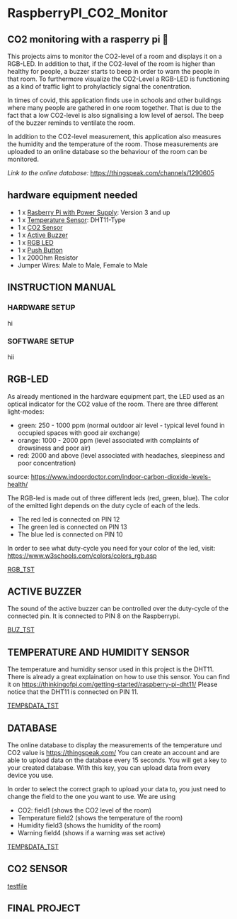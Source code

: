 # RaspberryPI_CO2_Monitor
## CO2 monitoring with a rasperry pi :monkey:

This projects aims to monitor the CO2-level of a room and displays it on a RGB-LED. In addition to that, if the CO2-level of the room is higher than healthy for people, a buzzer starts to beep in order to warn the people in that room. To furthermore visualize the CO2-Level a RGB-LED is functioning as a kind of traffic light to prohylacticly signal the conentration.

In times of covid, this application finds use in schools and other buildings where many people are gathered in one room together.
That is due to the fact that a low CO2-level is also signalising a low level of aersol. The beep of the buzzer reminds to ventilate the room. 

In addition to the CO2-level measurement, this application also measures the humidity and the temperature of the room. Those measurements are uploaded to an online database so the behaviour of the room can be monitored.

*Link to the online database:* https://thingspeak.com/channels/1290605

## hardware equipment needed
- 1 x [Rasberry Pi with Power Supply](https://www.raspberrypi.org/products/): Version 3 and up 
- 1 x [Temperature Sensor](https://media.digikey.com/pdf/Data%20Sheets/Adafruit%20PDFs/DHT11_Humidity_TempSensor.pdf): DHT11-Type 
- 1 x [CO2 Sensor](https://www.winsen-sensor.com/d/files/PDF/Infrared%20Gas%20Sensor/NDIR%20CO2%20SENSOR/MH-Z19%20CO2%20Ver1.0.pdf)
- 1 x [Active Buzzer](https://arduinomodules.info/ky-012-active-buzzer-module/)
- 1 x [RGB LED](https://arduinomodules.info/ky-016-rgb-full-color-led-module/)
- 1 x [Push Button](https://www.amazon.de/Youmile-100er-Pack-Miniatur-Mikro-Taster-Tastschalter-Qualit%C3%A4tsschalter-Miniature-6-x-5-mm/dp/B07Q1BXV7T/)
- 1 x 200Ohm Resistor
- Jumper Wires: Male to Male, Female to Male

## INSTRUCTION MANUAL
### HARDWARE SETUP
 hi
### SOFTWARE SETUP
hii

## RGB-LED
As already mentioned in the hardware equipment part, the LED used as an optical indicator for the CO2 value of the room.
There are three different light-modes:

- green:   250 - 1000 ppm (normal outdoor air level - typical level found in occupied spaces with good air exchange)
- orange:  1000 - 2000 ppm (level associated with complaints of drowsiness and poor air)
- red:     2000 and above (level associated with headaches, sleepiness and poor concentration)

source: https://www.indoordoctor.com/indoor-carbon-dioxide-levels-health/

The RGB-led is made out of three different leds (red, green, blue). The color of the emitted light depends on the duty cycle of each of the leds.
- The red led is connected on PIN 12
- The green led is connected on PIN 13
- The blue led is connected on PIN 10

In order to see what duty-cycle you need for your color of the led, visit: https://www.w3schools.com/colors/colors_rgb.asp

[RGB_TST](/test_RGB.py)
## ACTIVE BUZZER
The sound of the active buzzer can be controlled over the duty-cycle of the connected pin. It is connected to PIN 8 on the Raspberrypi.

[BUZ_TST](/test_buzzer.py)

## TEMPERATURE AND HUMIDITY SENSOR
The temperature and humidity sensor used in this project is the DHT11.
There is already a great explaination on how to use this sensor. You can find it on https://thinkingofpi.com/getting-started/raspberry-pi-dht11/
Please notice that the DHT11 is connected on PIN 11.

[TEMP&DATA_TST](/temp_online.py)


## DATABASE
The online database to display the measurements of the temperature und CO2 value is https://thingspeak.com/
You can create an account and are able to upload data on the database every 15 seconds.
You will get a key to your created database. With this key, you can upload data from every device you use. 

In order to select the correct graph to upload your data to, you just need to change the field to the one you want to use. We are using
- CO2: field1 (shows the CO2 level of the room)
- Temperature field2 (shows the temperature of the room)
- Humidity field3 (shows the humidity of the room)
- Warning field4 (shows if a warning was set active)



[TEMP&DATA_TST](/temp_online.py)

## CO2 SENSOR
[testfile](/)


## FINAL PROJECT

